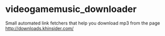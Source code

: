 # videogamemusic_downloader
Small automated link fetchers that help you download mp3 from the page http://downloads.khinsider.com/
